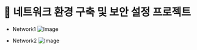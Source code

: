 # 📌 네트워크 환경 구축 및 보안 설정 프로젝트

- Network1
![Image](https://github.com/user-attachments/assets/781aa068-34fc-4a6c-a8c0-250b354cde86)


- Network2
![Image](https://github.com/user-attachments/assets/3454b6db-1962-400d-9620-32073736f2ad)
